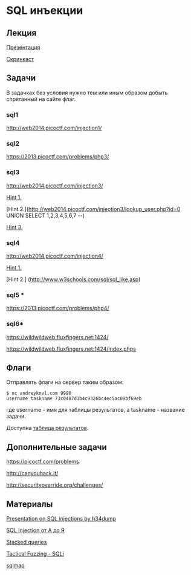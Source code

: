 SQL инъекции
============

## Лекция

[Презентация](https://github.com/xairy/mipt-ctf/tree/master/03-net/03-sqli/slides.pdf)

[Скринкаст](https://www.youtube.com/watch?v=vwHyycHIYrY)


## Задачи

В задачках без условия нужно тем или иным образом добыть спрятанный на сайте флаг.

### sql1

http://web2014.picoctf.com/injection1/

### sql2

https://2013.picoctf.com/problems/php3/

### sql3

http://web2014.picoctf.com/injection3/

[Hint 1.](http://web2014.picoctf.com/injection3/lookup_user.php?id=1)

[Hint 2.](http://web2014.picoctf.com/injection3/lookup_user.php?id=0 UNION SELECT 1,2,3,4,5,6,7 --)

[Hint 3.](http://www.mssqltips.com/sqlservertutorial/196/informationschematables/)

### sql4

http://web2014.picoctf.com/injection4/

[Hint 1.](http://web2014.picoctf.com/injection4/register.phps)

[Hint 2.] (http://www.w3schools.com/sql/sql_like.asp)

### sql5 \*

https://2013.picoctf.com/problems/php4/

### sql6\*

https://wildwildweb.fluxfingers.net:1424/

https://wildwildweb.fluxfingers.net:1424/index.phps



## Флаги

Отправлять флаги на сервер таким образом:
```
$ nc andreyknvl.com 9990
username taskname 73c0487d1b4c9326bc4ec5ac09bf69eb
```
где username - имя для таблицы результатов, а taskname - название задачи.

Доступна [таблица результатов](https://andreyknvl.com/mipt-ctf).


## Дополнительные задачи

https://picoctf.com/problems

http://canyouhack.it/

http://securityoverride.org/challenges/


## Материалы

[Presentation on SQL injections by h34dump](https://docs.google.com/presentation/d/1Vks9AO7bA9OaABLBzyjNN0Z6wNKP_92JUoW28rYYAFY/edit#slide=id.p)

[SQL Injection от А до Я](http://www.ptsecurity.ru/download/PT-devteev-Advanced-SQL-Injection.pdf)

[Stacked queries](http://www.sqlinjection.net/stacked-queries/)

[Tactical Fuzzing - SQLi](https://github.com/jhaddix/tbhm/blob/master/6_SQLi.markdown)

[sqlmap](https://github.com/sqlmapproject/sqlmap)
